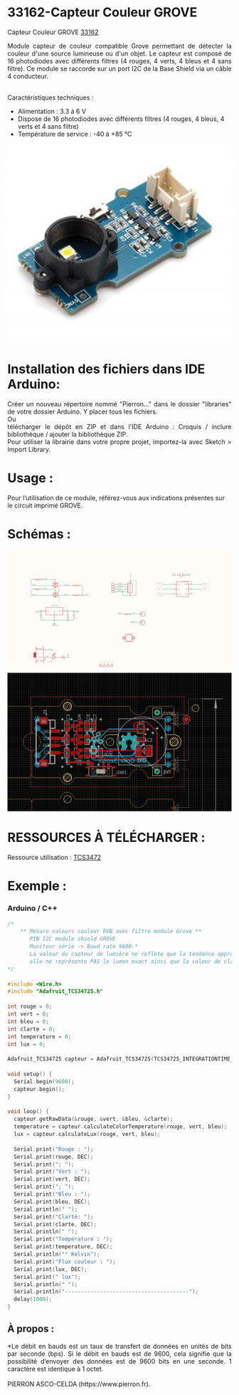 # 33162-Capteur Couleur GROVE

Capteur Couleur GROVE [33162](https://www.pierron.fr/capteur-de-couleur-grove.html)

<div style="text-align: justify">Module capteur de couleur compatible Grove permettant de détecter la couleur d'une source lumineuse ou d'un objet. Le capteur est composé de 16 photodiodes avec différents filtres (4 rouges, 4 verts, 4 bleus et 4 sans filtre). Ce module se raccorde sur un port I2C de la Base Shield via un câble 4 conducteur.</div>
<br>

Caractéristiques techniques :
- Alimentation : 3.3 à 6 V
- Dispose de 16 photodiodes avec différents filtres (4 rouges, 4 bleus, 4 verts et 4 sans filtre)
- Température de service : -40 à +85 °C

![L-33162](/img/L-33162.jpg)

# Installation des fichiers dans IDE Arduino:
<div style="text-align: justify">Créer un nouveau répertoire nommé "Pierron..." dans le dossier "libraries" de votre dossier Arduino.
Y placer tous les fichiers.</div>
Ou
<div style="text-align: justify">télécharger le dépôt en ZIP et dans l'IDE Arduino : Croquis / inclure bibliothèque / ajouter la bibliothèque ZIP.</div>

<div style="text-align: justify">Pour utiliser la librairie dans votre propre projet, importez-la avec  Sketch > Import Library.</div>

# Usage :
Pour l’utilisation de ce module, référez-vous aux indications présentes sur le circuit imprimé GROVE.

# Schémas :

![SCH-33162](/img/SCH-33162.jpg)
![BRD-33162](/img/BRD-33162.jpg)

# RESSOURCES À TÉLÉCHARGER :

Ressource utilisation : [TCS3472](https://github.com/pierron-asco-celda/33162-Capteur_Couleur_GROVE/blob/main/src/Datasheet_TCS3472.pdf)

# Exemple :
### Arduino / C++
```cpp
/*
    ** Mesure valeurs couleur RVB avec filtre module Grove **
       PIN I2C module shield GROVE
       Moniteur série -> Baud rate 9600.*
       La valeur du capteur de lumière ne reflète que la tendance approximative de l’intensité de la lumière, 
       elle ne représente PAS le lumen exact ainsi que la valeur de clarté.
*/

#include <Wire.h>
#include "Adafruit_TCS34725.h"

int rouge = 0;
int vert = 0;
int bleu = 0;
int clarte = 0;
int temperature = 0;
int lux = 0;

Adafruit_TCS34725 capteur = Adafruit_TCS34725(TCS34725_INTEGRATIONTIME_700MS, TCS34725_GAIN_1X); // cf. datasheet src 

void setup() {
  Serial.begin(9600);
  capteur.begin();
}

void loop() {
  capteur.getRawData(&rouge, &vert, &bleu, &clarte);
  temperature = capteur.calculateColorTemperature(rouge, vert, bleu);
  lux = capteur.calculateLux(rouge, vert, bleu);
  
  Serial.print("Rouge : ");
  Serial.print(rouge, DEC);
  Serial.print("; ");
  Serial.print("Vert : ");
  Serial.print(vert, DEC);
  Serial.print("; ");
  Serial.print("Bleu : ");
  Serial.print(bleu, DEC);
  Serial.println(" ");
  Serial.print("Clarté: ");
  Serial.print(clarte, DEC);
  Serial.println(" ");
  Serial.print("Température : ");
  Serial.print(temperature, DEC);
  Serial.println("° Kelvin");
  Serial.print("Flux couleur : ");
  Serial.print(lux, DEC);
  Serial.print(" lux");
  Serial.println(" ");
  Serial.println("---------------------------------------");
  delay(1000);
}
```
## À propos :
<div style="text-align: justify">*Le débit en bauds est un taux de transfert de données en unités de bits par seconde (bps). Si le débit en bauds est de 9600, cela signifie que la possibilité d’envoyer des données est de 9600 bits en une seconde. 1 caractère est identique à 1 octet.</div>
<br>
PIERRON ASCO-CELDA (https://www.pierron.fr).
